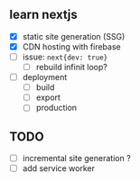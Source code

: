 ## learn nextjs

- [x] static site generation (SSG)
- [x] CDN hosting with firebase
- [ ] issue: `next{dev: true}`
  - [ ] rebuild infinit loop?
- [ ] deployment
  - [ ] build
  - [ ] export
  - [ ] production

## TODO

- [ ] incremental site generation ?
- [ ] add service worker
